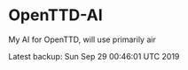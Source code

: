 # OpenTTD-AI
My AI for OpenTTD, will use primarily air

Latest backup: Sun Sep 29 00:46:01 UTC 2019
